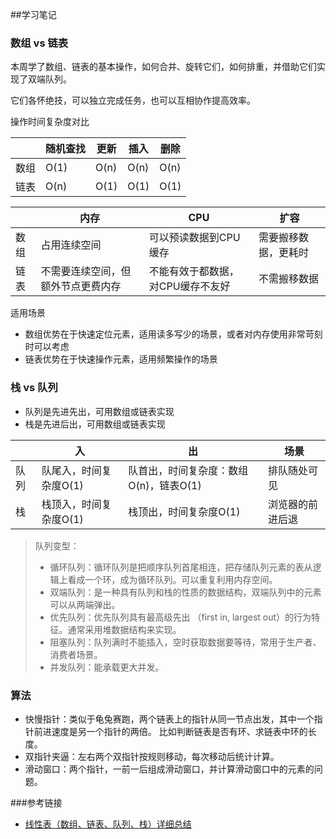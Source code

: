 ##学习笔记

### 数组 vs 链表
本周学了数组、链表的基本操作，如何合并、旋转它们，如何排重，并借助它们实现了双端队列。

它们各怀绝技，可以独立完成任务，也可以互相协作提高效率。

操作时间复杂度对比

| |随机查找|更新|插入|删除|
|---|----|-----|----|-----|
|数组|O(1)|O(n)|O(n)|O(n)|
|链表|O(n)|O(1)|O(1)|O(1)|

| |内存|CPU|扩容|
|---|----|-----|----|
|数组|占用连续空间|可以预读数据到CPU缓存|需要搬移数据，更耗时|
|链表|不需要连续空间，但额外节点更费内存|不能有效于都数据，对CPU缓存不友好|不需搬移数据|

适用场景
- 数组优势在于快速定位元素，适用读多写少的场景，或者对内存使用非常苛刻时可以考虑
- 链表优势在于快速操作元素，适用频繁操作的场景

### 栈 vs 队列
 - 队列是先进先出，可用数组或链表实现
 - 栈是先进后出，可用数组或链表实现
 
 | |入|出|场景|
 |---|----|-----|-----|
 |队列|队尾入，时间复杂度O(1)|队首出，时间复杂度：数组O(n)，链表O(1)|排队随处可见|
 |栈|栈顶入，时间复杂度O(1)|栈顶出，时间复杂度O(1)|浏览器的前进后退|

>队列变型：
>- 循环队列：循环队列是把顺序队列首尾相连，把存储队列元素的表从逻辑上看成一个环，成为循环队列。可以重复利用内存空间。
>- 双端队列：是一种具有队列和栈的性质的数据结构，双端队列中的元素可以从两端弹出。
>- 优先队列：优先队列具有最高级先出 （first in, largest out）的行为特征。通常采用堆数据结构来实现。
>- 阻塞队列：队列满时不能插入，空时获取数据要等待，常用于生产者、消费者场景。
>- 并发队列：能承载更大并发。

### 算法
- 快慢指针：类似于龟兔赛跑，两个链表上的指针从同一节点出发，其中一个指针前进速度是另一个指针的两倍。
    比如判断链表是否有环、求链表中环的长度。
- 双指针夹逼：左右两个双指针按规则移动，每次移动后统计计算。
- 滑动窗口：两个指针，一前一后组成滑动窗口，并计算滑动窗口中的元素的问题。

###参考链接
- <a href='https://xie.infoq.cn/article/eec883daf43bbc3c35acfaf91'>线性表（数组、链表、队列、栈）详细总结</a>

